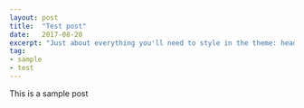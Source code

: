 ```yaml
---
layout: post
title:  "Test post"
date:   2017-08-20
excerpt: "Just about everything you'll need to style in the theme: headings, paragraphs, blockquotes, tables, code blocks, and more."
tag:
- sample
- test
---
```

This is a sample post
